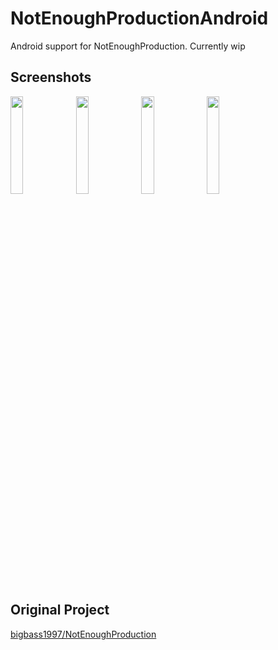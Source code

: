 # NotEnoughProductionAndroid

Android support for NotEnoughProduction. Currently wip

## Screenshots

<div>
<image width="20%" src="https://user-images.githubusercontent.com/54768761/86531485-b66f3980-befc-11ea-812f-e83b7d3f2deb.jpg"/>
<image width="20%" src="https://user-images.githubusercontent.com/54768761/86531493-c25afb80-befc-11ea-9efb-77d7ddbe65ad.jpg"/>
<image width="20%" src="https://user-images.githubusercontent.com/54768761/86531495-c850dc80-befc-11ea-9928-c103a9b592c4.jpg"/>
<image width="20%" src="https://user-images.githubusercontent.com/54768761/86531499-cc7cfa00-befc-11ea-8e09-c1945170803e.jpg"/>
</div>

## Original Project

[bigbass1997/NotEnoughProduction](https://github.com/bigbass1997/NotEnoughProduction)
